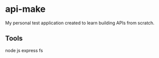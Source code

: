 # api-make

My personal test application created to learn building APIs from scratch.

## Tools
node js
express
fs
